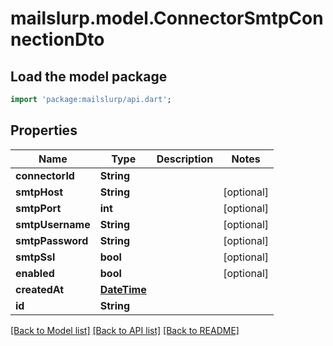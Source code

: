# mailslurp.model.ConnectorSmtpConnectionDto

## Load the model package
```dart
import 'package:mailslurp/api.dart';
```

## Properties
Name | Type | Description | Notes
------------ | ------------- | ------------- | -------------
**connectorId** | **String** |  | 
**smtpHost** | **String** |  | [optional] 
**smtpPort** | **int** |  | [optional] 
**smtpUsername** | **String** |  | [optional] 
**smtpPassword** | **String** |  | [optional] 
**smtpSsl** | **bool** |  | [optional] 
**enabled** | **bool** |  | [optional] 
**createdAt** | [**DateTime**](DateTime) |  | 
**id** | **String** |  | 

[[Back to Model list]](../README#documentation-for-models) [[Back to API list]](../README#documentation-for-api-endpoints) [[Back to README]](../README)


